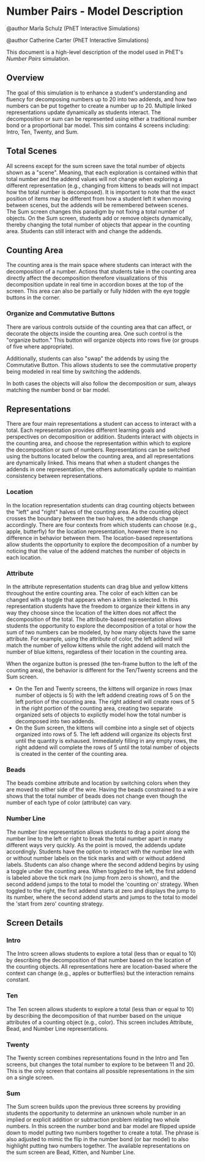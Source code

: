 # Number Pairs - Model Description

@author Marla Schulz (PhET Interactive Simulations)

@author Catherine Carter (PhET Interactive Simulations)

This document is a high-level description of the model used in PhET's *Number Pairs* simulation.

## Overview

The goal of this simulation is to enhance a student's understanding and fluency for decomposing numbers up to 20 into
two addends, and how two numbers can be put together to create a number up to 20. Multiple linked representations update
dynamically as students interact. The decomposition or sum can be represented using either a traditional number bond
or a proportional bar model. This sim contains 4 screens including: Intro, Ten, Twenty, and Sum.

## Total Scenes

All screens except for the sum screen save the total number of objects shown as a "scene". Meaning, that each exploration
is contained within that total number and the addend values will not change when exploring a different representation
(e.g., changing from kittens to beads will not impact how the total number is decomposed). It is important to note that
the exact position of items may be different from how a student left it when moving between scenes, but the addends will
be remembered between scenes. The Sum screen changes this paradigm by not fixing a total number of objects. On the Sum screen, students add or remove objects dynamically, thereby changing the total number of objects that appear in the counting area. Students can still interact with and change the addends.


## Counting Area

The counting area is the main space where students can interact with the decomposition of a number. Actions that students take in the counting area directly affect the decomposition therefore visualizations of this decomposition update in real time in accordion boxes at the top of the screen. This area can also be partially or fully hidden with the eye toggle buttons in the corner.

### Organize and Commutative Buttons

There are various controls outside of the counting area that can affect, or decorate the objects inside the counting area. One such control is the "organize button." This button will organize objects into rows five (or groups of five where appropriate).

Additionally, students can also "swap" the addends by using the Commutative Button. This allows students to see the commutative property being modeled in real time by switching the addends.

In both cases the objects will also follow the decomposition or sum, always matching the number bond or bar model.

## Representations

There are four main representations a student can access to interact with a total. Each representation provides different
learning goals and perspectives on decomposition or addition. Students interact with objects in the
counting area, and choose the representation within which to explore the decomposition or sum of numbers.
Representations can be switched using the buttons located below the counting area, and all representations are dynamically
linked. This means that when a student changes the addends in one representation, the others automatically update to maintian
consistency between representations.

### Location

In the location representation students can drag counting objects between the "left" and "right" halves of the counting area.
As the counting object crosses the boundary between the two halves, the addends change accordingly. There are four contexts
from which students can choose (e.g., apple, butterfly) for the location representation, however there is no difference
in behavior between them. The location-based representations allow students the opportunity to explore the decomposition
of a number by noticing that the value of the addend matches the number of objects in each location.

### Attribute

In the attribute representation students can drag blue and yellow kittens throughout the entire counting area. The color of
each kitten can be changed with a toggle that appears when a kitten is selected. In this representation students have
the freedom to organize their kittens in any way they choose since the location of the kitten does not affect the
decomposition of the total. The attribute-based representation allows students the opportunity to explore the decomposition
of a total or how the sum of two numbers can be modeled, by how many objects have the same attribute. For example, using the attribute of
color, the left addend will match the number of yellow kittens while the right addend will match the number of blue kittens,
regardless of their location in the counting area.

When the organize button is pressed (the ten-frame button to the left of the counting area), the behavior is different for the
Ten/Twenty screens and the Sum screen.

* On the Ten and Twenty screens, the kittens will organize in rows (max number of objects is 5) with the left addend creating rows
  of 5 on the left portion of the counting area. The right addend will create rows of 5 in the right portion of the counting area,
  creating two separate organized sets of objects to explictly model how the total number is decomposed into two addends.
* On the Sum screen, the kittens will combine into a single set of objects organized into rows of 5. The left addend will organize
  its objects first until the quantity is exhaused. Immediately filling in any empty rows, the right addend will complete the rows of
  5 until the total number of objects is created in the center of the counting area.

### Beads

The beads combine attribute and location by switching colors when they are moved to either side of the wire. Having the
beads constrained to a wire shows that the total number of beads does not change even though the number of each type of
color (attribute) can vary.

### Number Line

The number line representation allows students to drag a point along the number line to the left or right to break the total
number apart in many different ways very quickly. As the point is moved, the addends update accordingly. Students have the
option to interact with the number line with or without number labels on the tick marks and with or without addend labels.
Students can also change where the second addend begins by using a toggle under the counting area. When toggled to the left,
the first addend is labeled above the tick mark (no jump from zero is shown), and the second addend jumps to the total to
model the 'counting on' strategy. When toggled to the right, the first addend starts at zero and displays the jump to its number,
where the second addend starts and jumps to the total to model the 'start from zero' counting strategy.


## Screen Details

### Intro

The Intro screen allows students to explore a total (less than or equal to 10) by describing the decomposition of that
number based on the location of the counting objects. All representations here are location-based where the context can change
(e.g., apples or butterflies) but the interaction remains constant.

### Ten

The Ten screen allows students to explore a total (less than or equal to 10) by describing the decomposition of that
number based on the unique attributes of a counting object (e.g., color). This screen includes Attribute, Bead, and Number Line
representations.

### Twenty

The Twenty screen combines representations found in the Intro and Ten screens, but changes the total number to explore to be
between 11 and 20. This is the only screen that contains all possible representations in the sim on a single screen.

### Sum

The Sum screen builds upon the previous three screens by providing students the opportunity to determine an unknown
whole number in an implied or explicit addition or subtraction problem relating two whole numbers. In this screen the
number bond and bar model are flipped upside down to model putting two numbers together to create a total. The phrase is also
adjusted to mimic the flip in the number bond (or bar model) to also highlight putting two numbers together. The available representations
on the sum screen are Bead, Kitten, and Number Line.
